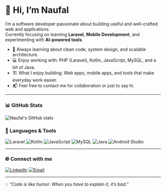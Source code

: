 # 👋 Hi, I’m Naufal

I’m a software developer passionate about building useful and well-crafted web and applications.  
Currently focusing on learning **Laravel**, **Mobile Development**, and experimenting with **AI-powered tools**.

- 🌱 Always learning about clean code, system design, and scalable architecture.  
- 💻 Enjoy working with: PHP (Laravel), Kotlin, JavaScript, MySQL, and a bit of Java.  
- 🏗️ What I enjoy building: Web apps, mobile apps, and tools that make everyday work easier.  
- 📬 Feel free to contact me for collaboration or just to say hi.  

---

### 📊 GitHub Stats
![Naufal's GitHub stats](https://github-readme-stats.vercel.app/api?username=fajarnaufal&show_icons=true&theme=default)

### 🔧 Languages & Tools
![Laravel](https://img.shields.io/badge/Laravel-FF2D20?style=flat&logo=laravel&logoColor=white)
![Kotlin](https://img.shields.io/badge/Kotlin-0095D5?style=flat&logo=kotlin&logoColor=white)
![JavaScript](https://img.shields.io/badge/JavaScript-F7DF1E?style=flat&logo=javascript&logoColor=black)
![MySQL](https://img.shields.io/badge/MySQL-4479A1?style=flat&logo=mysql&logoColor=white)
![Java](https://img.shields.io/badge/Java-007396?style=flat&logo=openjdk&logoColor=white)
![Android Studio](https://img.shields.io/badge/Android%20Studio-3DDC84?style=flat&logo=android-studio&logoColor=white)

---

### 🌐 Connect with me
[![LinkedIn](https://img.shields.io/badge/LinkedIn-0077B5?style=flat&logo=linkedin&logoColor=white)](https://linkedin.com/in/naufalfajar)
[![Email](https://img.shields.io/badge/Email-D14836?style=flat&logo=gmail&logoColor=white)](mailto:naufalfajarimani@gmail.com)

---

💡 *“Code is like humor. When you have to explain it, it’s bad.”*
